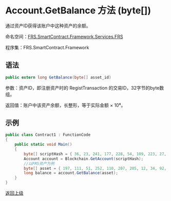 # Account.GetBalance 方法 (byte[])

通过资产ID获得该账户中这种资产的余额。

命名空间：[FRS.SmartContract.Framework.Services.FRS](../../FRS.md)

程序集：FRS.SmartContract.Framework

## 语法

```c#
public extern long GetBalance(byte[] asset_id)
```

参数：资产ID，即注册资产时的 RegistTransaction 的交易ID，32字节的byte数组。

返回值：账户中该资产余额，长整形，等于实际金额 × 10⁸。

## 示例

```c#
public class Contract1 : FunctionCode
{
    public static void Main()
    {
        byte[] scriptHash = { 36, 23, 241, 177, 228, 54, 109, 223, 27, 237, 139, 54, 207, 38, 132, 101, 172, 3, 10, 73 };
        Account account = Blockchain.GetAccount(scriptHash);
        //以FRS资产为例
        byte[] asset = { 197, 111, 51, 252, 110, 207, 205, 12, 34, 92, 74, 179, 86, 254, 229, 147, 144, 175, 133, 96, 190, 14, 147, 15, 174, 190, 116, 166, 218, 255, 124, 155 };
        long balance = account.GetBalance(asset);
    }
}
```



[返回上级](../Account.md)